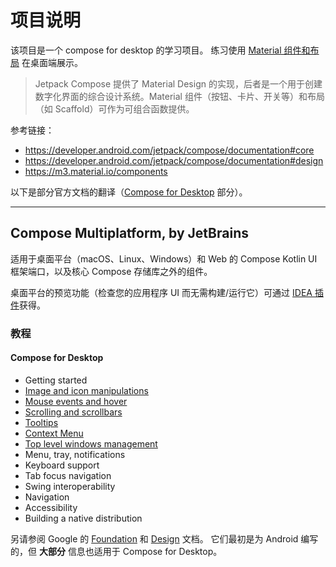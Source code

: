 # 项目说明

该项目是一个 compose for desktop 的学习项目。
练习使用 [Material 组件和布局](https://developer.android.com/jetpack/compose/layouts/material) 在桌面端展示。

> Jetpack Compose 提供了 Material Design 的实现，后者是一个用于创建数字化界面的综合设计系统。Material 组件（按钮、卡片、开关等）和布局（如 Scaffold）可作为可组合函数提供。

参考链接：

- https://developer.android.com/jetpack/compose/documentation#core
- https://developer.android.com/jetpack/compose/documentation#design
- https://m3.material.io/components

以下是部分官方文档的翻译（[Compose for Desktop](https://github.com/JetBrains/compose-jb#compose-for-desktop) 部分）。

----

## Compose Multiplatform, by JetBrains

适用于桌面平台（macOS、Linux、Windows）和 Web 的 Compose Kotlin UI 框架端口，以及核心 Compose 存储库之外的组件。

桌面平台的预览功能（检查您的应用程序 UI 而无需构建/运行它）可通过 [IDEA 插件](https://plugins.jetbrains.com/plugin/16541-compose-multiplatform-ide-support)获得。

### 教程

#### Compose for Desktop

- Getting started
- [Image and icon manipulations](doc/1-image-icon-操作.md)
- [Mouse events and hover](doc/2-mouse-event-鼠标事件.md)
- [Scrolling and scrollbars](doc/3-scrolling-and-scrollbar-滚动.md)
- [Tooltips](doc/3-scrolling-and-scrollbar-滚动.md)
- [Context Menu](doc/4-context-meau-上下文菜单.md)
- [Top level windows management](doc/5-window-mgr-顶级窗口管理.md)
- Menu, tray, notifications
- Keyboard support
- Tab focus navigation
- Swing interoperability
- Navigation
- Accessibility
- Building a native distribution

另请参阅 Google 的 [Foundation](https://developer.android.com/jetpack/compose/documentation#core) 和 [Design](https://developer.android.com/jetpack/compose/documentation#design) 文档。
它们最初是为 Android 编写的，但 **大部分** 信息也适用于 Compose for Desktop。

